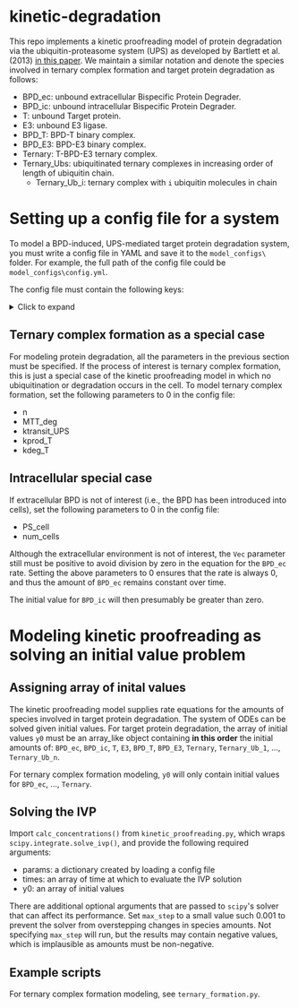 # kinetic-degradation
This repo implements a kinetic proofreading model of protein degradation via the ubiquitin-proteasome system (UPS) as
developed by Bartlett et al. (2013) [in this paper](https://doi.org/10.1007/s10928-020-09722-z).
We maintain a similar notation and denote the species involved in ternary complex formation and target protein degradation as follows:

* BPD_ec: unbound extracellular Bispecific Protein Degrader.
* BPD_ic: unbound intracellular Bispecific Protein Degrader.
* T: unbound Target protein.
* E3: unbound E3 ligase.
* BPD_T: BPD-T binary complex.
* BPD_E3: BPD-E3 binary complex.
* Ternary: T-BPD-E3 ternary complex.
* Ternary_Ubs: ubiquitinated ternary complexes in increasing order of length of ubiquitin chain.
  * Ternary_Ub_i: ternary complex with `i` ubiquitin molecules in chain

# Setting up a config file for a system
To model a BPD-induced, UPS-mediated target protein degradation system, you must write a config file in YAML
and save it to the `model_configs\` folder. For example, the full path of the config file could be `model_configs\config.yml`.

The config file must contain the following keys:
<details>
  <summary>Click to expand</summary>

  - alpha: ternary complex cooperativity
  - Kd_T_binary: equilibrium dissociation constant of BPD-T binary complex
  - kon_T_binary: kon of BPD + T -> BPD-T
  - koff_T_binary: koff of BPD-T -> BPD + T
  - Kd_T_ternary: equilibrium dissociation constant of T in ternary complex
  - kon_T_ternary: kon of BPD-E3 + T -> T-BPD-E3
  - koff_T_ternary: koff of T-BPD-E3 -> BPD-E3 + T
  - Kd_E3_binary: equilibrium dissociation constant of BPD-E3 binary complex
  - kon_E3_binary: kon of BPD + E3 -> BPD-E3
  - koff_E3_binary: koff of BPD-E3 -> BPD + E3
  - Kd_E3_ternary: equilibrium dissociation constant of E3 in ternary complex
  - kon_E3_ternary: kon of BPD-T + E3 -> T-BPD-E3
  - koff_E3_ternary: koff of T-BPD-E3 -> BPD-T + E3
  - n: number of ubiquitination steps before degradation
  - MTT_deg: mean transit time of degradation
  - ktransit_UPS: transit rate for delay between each ubiquitination step
  - fu_ec: fraction unbound extracellular BPD
  - fu_ic: fraction unbound intracellular BPD
  - PS_cell: permeability-surface area product
  - kprod_T: baseline target protein production rate
  - kdeg_T: baseline target protein degradation rate
  - Conc_T_base: baseline target protein concentration
  - Conc_E3_base: baseline E3 concentration
  - num_cells: number of cells in system
  - Vic: intracellular volume
  - Vec: extracellular volume
</details>

## Ternary complex formation as a special case
For modeling protein degradation, all the parameters in the previous section must be specified. If the process of interest is ternary complex formation, this is just a special case of the kinetic proofreading model in which no ubiquitination or degradation occurs in the cell. To model ternary complex formation, set the following parameters to 0 in the config file:
- n
- MTT_deg
- ktransit_UPS
- kprod_T
- kdeg_T

## Intracellular special case
If extracellular BPD is not of interest (i.e., the BPD has been introduced into cells), set the following parameters to 0 in the config file:
- PS_cell
- num_cells

Although the extracellular environment is not of interest, the `Vec` parameter still must be positive to avoid division by zero in the equation for the `BPD_ec` rate. Setting the above parameters to 0 ensures that the rate is always 0, and thus the amount of `BPD_ec` remains constant over time.

The initial value for `BPD_ic` will then presumably be greater than zero.

# Modeling kinetic proofreading as solving an initial value problem
## Assigning array of inital values
The kinetic proofreading model supplies rate equations for the amounts of species involved in target protein degradation. The system of ODEs can be solved given initial values. For target protein degradation, the array of initial values `y0` must be an array_like object containing **in this order** the initial amounts of: `BPD_ec`, `BPD_ic`, `T`, `E3`, `BPD_T`, `BPD_E3`, `Ternary`, `Ternary_Ub_1`, ..., `Ternary_Ub_n`.

For ternary complex formation modeling, `y0` will only contain initial values for `BPD_ec`, ..., `Ternary`.

## Solving the IVP
Import `calc_concentrations()` from `kinetic_proofreading.py`, which wraps `scipy.integrate.solve_ivp()`, and provide the following required arguments:
- params: a dictionary created by loading a config file
- times: an array of time at which to evaluate the IVP solution
- y0: an array of initial values

There are additional optional arguments that are passed to `scipy`'s solver that can affect its performance. Set `max_step` to a small value such 0.001 to prevent the solver from overstepping changes in species amounts. Not specifying `max_step` will run, but the results may contain negative values, which is implausible as amounts must be non-negative.

## Example scripts
For ternary complex formation modeling, see `ternary_formation.py`.
